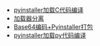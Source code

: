 - [pyinstaller加载C代码编译](https://github.com/xiaoy-sec/Pentest_Note/blob/master/wiki/防御规避/Python源码免杀/pyinstaller加载C代码编译.md)
- [加载器分离](https://github.com/xiaoy-sec/Pentest_Note/blob/master/wiki/防御规避/Python源码免杀/加载器分离.md)
- [Base64编码+Pyinstaller打包](https://github.com/xiaoy-sec/Pentest_Note/blob/master/wiki/防御规避/Python源码免杀/Base64编码+Pyinstaller打包.md)
- [pyinstaller加载py代码编译](https://github.com/xiaoy-sec/Pentest_Note/blob/master/wiki/防御规避/Python源码免杀/pyinstaller加载py代码编译.md)